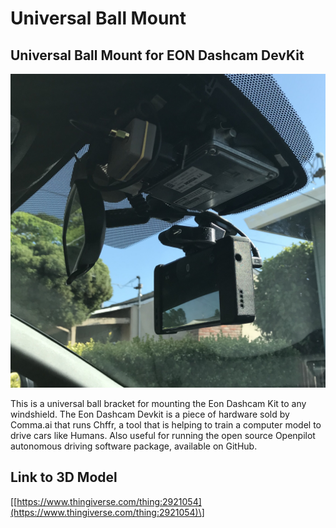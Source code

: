 # Universal Ball Mount

## Universal Ball Mount for EON Dashcam DevKit

![Photo by Community Member Mario](../../.gitbook/assets/image-uploaded-from-ios.jpg)

This is a universal ball bracket for mounting the Eon Dashcam Kit to any windshield. The Eon Dashcam Devkit is a piece of hardware sold by Comma.ai that runs Chffr, a tool that is helping to train a computer model to drive cars like Humans. Also useful for running the open source Openpilot autonomous driving software package, available on GitHub.

## Link to 3D Model

\[[https://www.thingiverse.com/thing:2921054](https://www.thingiverse.com/thing:2921054)\]


